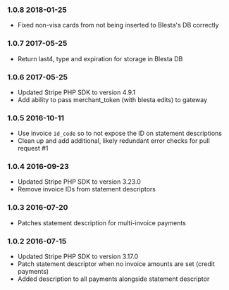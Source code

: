 ### 1.0.8 2018-01-25

* Fixed non-visa cards from not being inserted to Blesta's DB correctly

### 1.0.7 2017-05-25

* Return last4, type and expiration for storage in Blesta DB

### 1.0.6 2017-05-25

* Updated Stripe PHP SDK to version 4.9.1
* Add ability to pass merchant_token (with blesta edits) to gateway

### 1.0.5 2016-10-11

* Use invoice `id_code` so to not expose the ID on statement descriptions
* Clean up and add additional, likely redundant error checks for pull request #1

### 1.0.4 2016-09-23

* Updated Stripe PHP SDK to version 3.23.0
* Remove invoice IDs from statement descriptors

### 1.0.3 2016-07-20

* Patches statement description for multi-invoice payments

### 1.0.2 2016-07-15

* Updated Stripe PHP SDK to version 3.17.0
* Patch statement descriptor when no invoice amounts are set (credit payments)
* Added description to all payments alongside statement descriptor
